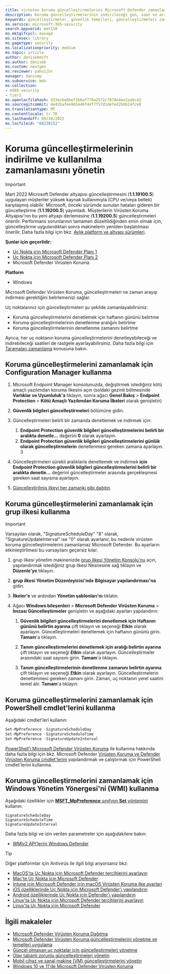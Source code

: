 ```yaml
---
title: virüsten koruma güncelleştirmelerini Microsoft Defender zamanlama
description: Koruma güncelleştirmelerinin indirileceği gün, saat ve aralığı zamanlama
keywords: güncelleştirmeler, güvenlik temelleri, güncelleştirmeleri zamanlama
ms.service: microsoft-365-security
search.appverid: met150
ms.mktglfcycl: manage
ms.sitesec: library
ms.pagetype: security
ms.localizationpriority: medium
ms.topic: article
author: denisebmsft
ms.author: deniseb
ms.custom: nextgen
ms.reviewer: pahuijbr
manager: dansimp
ms.subservice: mde
ms.collection:
- m365-security
- tier2
ms.openlocfilehash: 433ecbe6bef2b6af770a2572c7878e4ee2aabc42
ms.sourcegitcommit: 4e42bafee965446f44f7f57d1defed2b9b24fce8
ms.translationtype: MT
ms.contentlocale: tr-TR
ms.lasthandoff: 09/30/2022
ms.locfileid: "68228152"
---
```

# <a name="manage-the-schedule-for-when-protection-updates-should-be-downloaded-and-applied"></a>Koruma güncelleştirmelerinin indirilme ve kullanılma zamanlamasını yönetin

> [!IMPORTANT]
> Mart 2022 Microsoft Defender altyapısı güncelleştirmesini (**1.1.19100.5**) uygulayan müşteriler yüksek kaynak kullanımıyla (CPU ve/veya bellek) karşılaşmış olabilir. Microsoft, önceki sürümde sunulan hataları gideren bir güncelleştirme (**1.1.19200.5**) yayımladı. Müşterilerin Virüsten Koruma Altyapısı'nın bu yeni altyapı derlemesine (**1.1.19200.5**) güncelleştirmeleri önerilir. Performans sorunlarının tamamen düzeltildiğinden emin olmak için, güncelleştirme uygulandıktan sonra makinelerin yeniden başlatılması önerilir. Daha fazla bilgi için bkz. [Aylık platform ve altyapı sürümleri](manage-updates-baselines-microsoft-defender-antivirus.md#monthly-platform-and-engine-versions).

**Şunlar için geçerlidir:**
- [Uç Nokta için Microsoft Defender Planı 1](https://go.microsoft.com/fwlink/p/?linkid=2154037)
- [Uç Nokta için Microsoft Defender Planı 2](https://go.microsoft.com/fwlink/p/?linkid=2154037)
- Microsoft Defender Virüsten Koruma

**Platform**
- Windows

Microsoft Defender Virüsten Koruma, güncelleştirmeleri ne zaman arayıp indirmesi gerektiğini belirlemenizi sağlar.

Uç noktalarınız için güncelleştirmeleri şu şekilde zamanlayabilirsiniz:

- Koruma güncelleştirmelerini denetlemek için haftanın gününü belirtme
- Koruma güncelleştirmelerinin denetlenme aralığını belirtme
- Koruma güncelleştirmelerinin denetlenme zamanını belirtme

Ayrıca, her uç noktanın koruma güncelleştirmelerini denetleyebileceği ve indirebileceği saatleri de rastgele ayarlayabilirsiniz. Daha fazla bilgi için [Taramaları zamanlama](scheduled-catch-up-scans-microsoft-defender-antivirus.md) konusuna bakın.

## <a name="use-configuration-manager-to-schedule-protection-updates"></a>Koruma güncelleştirmelerini zamanlamak için Configuration Manager kullanma

1. Microsoft Endpoint Manager konsolunuzda, değiştirmek istediğiniz kötü amaçlı yazılımdan koruma ilkesini açın (soldaki gezinti bölmesinde **Varlıklar ve Uyumluluk'a** tıklayın, sonra ağacı **Genel Bakış** \> **Endpoint Protection** \> **Kötü Amaçlı Yazılımdan Koruma İlkeleri** olarak genişletin)

2. **Güvenlik bilgileri güncelleştirmeleri** bölümüne gidin.

3. Güncelleştirmeleri belirli bir zamanda denetlemek ve indirmek için:
      1. **Endpoint Protection güvenlik bilgileri güncelleştirmelerini belirli bir aralıkta denetle...** değerini **0** olarak ayarlayın.
      2. **Endpoint Protection güvenlik bilgileri güncelleştirmelerini günlük olarak güncelleştirmelerin** denetlenmesi gereken zamana ayarlayın.
      3
4. Güncelleştirmeleri sürekli aralıklarla denetlemek ve indirmek **için Endpoint Protection güvenlik bilgileri güncelleştirmelerini belirli bir aralıkta denetle...** değerini güncelleştirmeler arasında gerçekleşmesi gereken saat sayısına ayarlayın.

5. [Güncelleştirilmiş ilkeyi her zamanki gibi dağıtın](/sccm/protect/deploy-use/endpoint-antimalware-policies#deploy-an-antimalware-policy-to-client-computers).

## <a name="use-group-policy-to-schedule-protection-updates"></a>Koruma güncelleştirmelerini zamanlamak için grup ilkesi kullanma

> [!IMPORTANT]
> Varsayılan olarak, "SignatureScheduleDay" "8" olarak, "SignatureUpdateInterval" ise "0" olarak ayarlanır, bu nedenle virüsten koruma güncelleştirmelerini zamanlamaz Microsoft Defender.
Bu ayarların etkinleştirilmesi bu varsayılanı geçersiz kılar.

1. grup ilkesi yönetim makinenizde [grup ilkesi Yönetim Konsolu'nu](/previous-versions/windows/it-pro/windows-server-2008-R2-and-2008/cc731212(v=ws.11)) açın, yapılandırmak istediğiniz grup ilkesi Nesnesine sağ tıklayın ve **Düzenle'ye** tıklayın.

2. **grup ilkesi Yönetim Düzenleyicisi'nde** **Bilgisayar yapılandırması'na** gidin.

3. **İlkeler'e** ve ardından **Yönetim şablonları'nı** tıklatın.

4. Ağacı **Windows bileşenleri** \> **Microsoft Defender Virüsten Koruma** \> **İmzası Güncelleştirmeler** genişletin ve aşağıdaki ayarları yapılandırın:

    1. **Güvenlik bilgileri güncelleştirmelerini denetlemek için Haftanın gününü belirtin ayarına** çift tıklayın ve seçeneği **Etkin** olarak ayarlayın. Güncelleştirmeleri denetlemek için haftanın gününü girin. **Tamam**'a tıklayın.

    2. **Tanım güncelleştirmelerini denetlemek için aralığı belirtin ayarına** çift tıklayın ve seçeneği **Etkin** olarak ayarlayın. Güncelleştirmeler arasındaki saat sayısını girin. **Tamam**'a tıklayın.

    3. **Tanım güncelleştirmelerinin denetlenme zamanını belirtin ayarına** çift tıklayın ve seçeneği **Etkin** olarak ayarlayın. Güncelleştirmelerin denetlenmesi gereken zamanı girin. Zaman, uç noktanın yerel saatini temel alır. **Tamam**'a tıklayın.

## <a name="use-powershell-cmdlets-to-schedule-protection-updates"></a>Koruma güncelleştirmelerini zamanlamak için PowerShell cmdlet'lerini kullanma

Aşağıdaki cmdlet'leri kullanın:

```PowerShell
Set-MpPreference -SignatureScheduleDay
Set-MpPreference -SignatureScheduleTime
Set-MpPreference -SignatureUpdateInterval
```

[PowerShell'i Microsoft Defender Virüsten Koruma](use-powershell-cmdlets-microsoft-defender-antivirus.md) ile kullanma hakkında daha fazla bilgi için bkz. Microsoft Defender [Virüsten Koruma ve Defender Virüsten Koruma cmdlet'lerini](/powershell/module/defender/) yapılandırmak ve çalıştırmak için PowerShell cmdlet'lerini kullanma.

## <a name="use-windows-management-instruction-wmi-to-schedule-protection-updates"></a>Koruma güncelleştirmelerini zamanlamak için Windows Yönetim Yönergesi'ni (WMI) kullanma

Aşağıdaki özellikler için [**MSFT_MpPreference** sınıfının **Set** yöntemini](/previous-versions/windows/desktop/legacy/dn455323(v=vs.85)) kullanın:

```WMI
SignatureScheduleDay
SignatureScheduleTime
SignatureUpdateInterval
```

Daha fazla bilgi ve izin verilen parametreler için aşağıdakilere bakın:

- [WMIv2 API'lerini Windows Defender](/previous-versions/windows/desktop/defender/windows-defender-wmiv2-apis-portal)

> [!TIP]
> Diğer platformlar için Antivirüs ile ilgili bilgi arıyorsanız bkz:
> - [MacOS'ta Uç Nokta için Microsoft Defender tercihlerini ayarlayın](mac-preferences.md)
> - [Mac'te Uç Nokta için Microsoft Defender](microsoft-defender-endpoint-mac.md)
> - [Intune için Microsoft Defender için macOS Virüsten Koruma ilke ayarları](/mem/intune/protect/antivirus-microsoft-defender-settings-macos)
> - [iOS özelliklerinde Uç Nokta için Microsoft Defender’ı yapılandırın](ios-configure-features.md)
> - [Android özelliklerinde Uç Nokta için Defender’ı yapılandırın](android-configure.md)
> - [Linux'ta Uç Nokta için Microsoft Defender tercihlerini ayarlayın](linux-preferences.md)
> - [Linux'ta Uç Nokta için Microsoft Defender](microsoft-defender-endpoint-linux.md)

## <a name="related-articles"></a>İlgili makaleler

- [Microsoft Defender Virüsten Koruma Dağıtma](deploy-manage-report-microsoft-defender-antivirus.md)
- [Microsoft Defender Virüsten Koruma güncelleştirmelerini yönetme ve temelleri uygulama](manage-updates-baselines-microsoft-defender-antivirus.md)
- [Güncel olmayan uç noktalar için güncelleştirmeleri yönetme](manage-outdated-endpoints-microsoft-defender-antivirus.md)
- [Olay tabanlı zorunlu güncelleştirmeleri yönetin](manage-event-based-updates-microsoft-defender-antivirus.md)
- [Mobil cihaz ve sanal makine (VM) güncelleştirmelerini yönetin](manage-updates-mobile-devices-vms-microsoft-defender-antivirus.md)
- [Windows 10 ve 11'de Microsoft Defender Virüsten Koruma](microsoft-defender-antivirus-in-windows-10.md)
